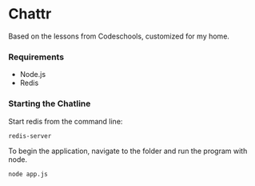 # Chattr

Based on the lessons from Codeschools, customized for my home.

### Requirements
- Node.js
- Redis

### Starting the Chatline
Start redis from the command line:
````
redis-server
````

To begin the application, navigate to the folder and run the program with node.

````
node app.js
````
